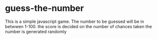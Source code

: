 # guess-the-number
This is a simple javascript game.
The number to be guessed will be in betwwen 1-100.
the score is decided on the number of chances taken
the number is generated randomly
